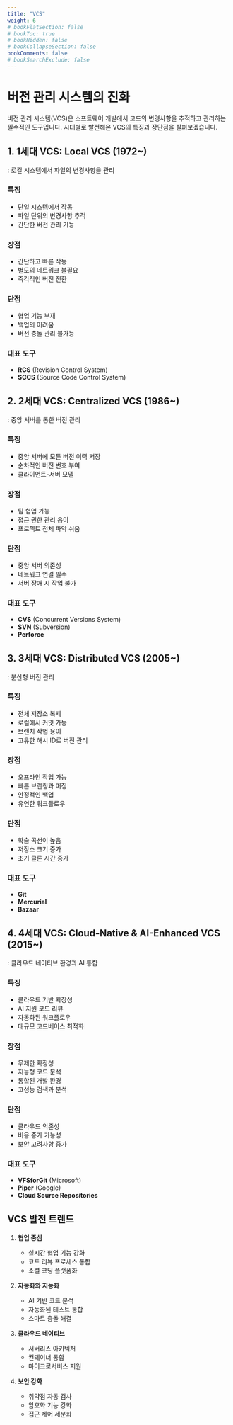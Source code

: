 ```yaml
---
title: "VCS"
weight: 6
# bookFlatSection: false
# bookToc: true
# bookHidden: false
# bookCollapseSection: false
bookComments: false
# bookSearchExclude: false
---
```


# 버전 관리 시스템의 진화

버전 관리 시스템(VCS)은 소프트웨어 개발에서 코드의 변경사항을 추적하고 관리하는 필수적인 도구입니다. 시대별로 발전해온 VCS의 특징과 장단점을 살펴보겠습니다.

## 1. 1세대 VCS: Local VCS (1972~)
: 로컬 시스템에서 파일의 변경사항을 관리

### 특징
- 단일 시스템에서 작동
- 파일 단위의 변경사항 추적
- 간단한 버전 관리 기능

### 장점
- 간단하고 빠른 작동
- 별도의 네트워크 불필요
- 즉각적인 버전 전환

### 단점
- 협업 기능 부재
- 백업의 어려움
- 버전 충돌 관리 불가능

### 대표 도구
- **RCS** (Revision Control System)
- **SCCS** (Source Code Control System)

## 2. 2세대 VCS: Centralized VCS (1986~)
: 중앙 서버를 통한 버전 관리

### 특징
- 중앙 서버에 모든 버전 이력 저장
- 순차적인 버전 번호 부여
- 클라이언트-서버 모델

### 장점
- 팀 협업 가능
- 접근 권한 관리 용이
- 프로젝트 전체 파악 쉬움

### 단점
- 중앙 서버 의존성
- 네트워크 연결 필수
- 서버 장애 시 작업 불가

### 대표 도구
- **CVS** (Concurrent Versions System)
- **SVN** (Subversion)
- **Perforce**

## 3. 3세대 VCS: Distributed VCS (2005~)
: 분산형 버전 관리

### 특징
- 전체 저장소 복제
- 로컬에서 커밋 가능
- 브랜치 작업 용이
- 고유한 해시 ID로 버전 관리

### 장점
- 오프라인 작업 가능
- 빠른 브랜칭과 머징
- 안정적인 백업
- 유연한 워크플로우

### 단점
- 학습 곡선이 높음
- 저장소 크기 증가
- 초기 클론 시간 증가

### 대표 도구
- **Git**
- **Mercurial**
- **Bazaar**

## 4. 4세대 VCS: Cloud-Native & AI-Enhanced VCS (2015~)
: 클라우드 네이티브 환경과 AI 통합

### 특징
- 클라우드 기반 확장성
- AI 지원 코드 리뷰
- 자동화된 워크플로우
- 대규모 코드베이스 최적화

### 장점
- 무제한 확장성
- 지능형 코드 분석
- 통합된 개발 환경
- 고성능 검색과 분석

### 단점
- 클라우드 의존성
- 비용 증가 가능성
- 보안 고려사항 증가

### 대표 도구
- **VFSforGit** (Microsoft)
- **Piper** (Google)
- **Cloud Source Repositories**

## VCS 발전 트렌드

1. **협업 중심**
   - 실시간 협업 기능 강화
   - 코드 리뷰 프로세스 통합
   - 소셜 코딩 플랫폼화

2. **자동화와 지능화**
   - AI 기반 코드 분석
   - 자동화된 테스트 통합
   - 스마트 충돌 해결

3. **클라우드 네이티브**
   - 서버리스 아키텍처
   - 컨테이너 통합
   - 마이크로서비스 지원

4. **보안 강화**
   - 취약점 자동 검사
   - 암호화 기능 강화
   - 접근 제어 세분화

[^rcs]: [RCS - GNU Project](https://www.gnu.org/software/rcs/)
[^cvs]: [CVS - Concurrent Versions System](http://cvs.nongnu.org/)
[^git]: [Git - Fast Version Control](https://git-scm.com/)
[^vfsforgit]: [VFS for Git - Microsoft](https://vfsforgit.org/)